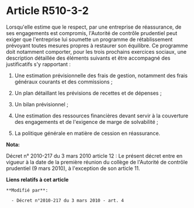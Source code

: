 # Article R510-3-2

Lorsqu'elle estime que le respect, par une entreprise de réassurance, de ses engagements est compromis, l'Autorité de
contrôle prudentiel peut exiger que l'entreprise lui soumette un programme de rétablissement prévoyant toutes mesures propres
à restaurer son équilibre. Ce programme doit notamment comporter, pour les trois prochains exercices sociaux, une description
détaillée des éléments suivants et être accompagné des justificatifs s'y rapportant : 

1. Une estimation prévisionnelle des frais de gestion, notamment des frais généraux courants et des commissions ; 

2. Un plan détaillant les prévisions de recettes et de dépenses ; 

3. Un bilan prévisionnel ; 

4. Une estimation des ressources financières devant servir à la couverture des engagements et de l'exigence de marge de
solvabilité ; 

5. La politique générale en matière de cession en réassurance.

**Nota:**

Décret n° 2010-217 du 3 mars 2010 article 12 : Le présent décret entre en vigueur à la date de la première réunion du collège
de l'Autorité de contrôle prudentiel (9 mars 2010), à l'exception de son article 11.

**Liens relatifs à cet article**

	**Modifié par**:

	  - Décret n°2010-217 du 3 mars 2010 - art. 4
